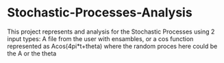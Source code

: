 # Stochastic-Processes-Analysis
This project represents and analysis for the Stochastic Processes using 2 input types: A file from the user with ensambles, or a cos function represented as Acos(4pi*t+theta) where the random proces here could be the A or the theta

